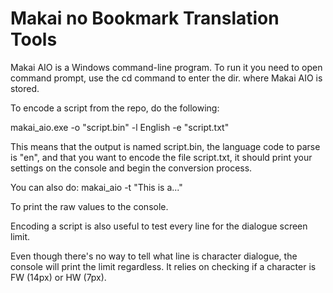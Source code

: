 # Makai no Bookmark Translation Tools

Makai AIO is a Windows command-line program.
To run it you need to open command prompt, use the cd command to enter the dir. where Makai AIO is stored.


To encode a script from the repo, do the following:

makai_aio.exe -o "script.bin" -l English -e "script.txt"

This means that the output is named script.bin, the language code to parse is "en", and that you want to encode the file script.txt, it should print your settings on the console and begin the conversion process.

You can also do: makai_aio -t "This is a..."

To print the raw values to the console.


Encoding a script is also useful to test every line for the dialogue screen limit.

Even though there's no way to tell what line is character dialogue, the console will print the limit regardless.
It relies on checking if a character is FW (14px) or HW (7px).
